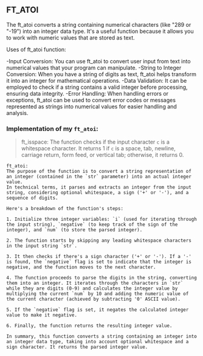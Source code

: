 ##  FT_ATOI
The ft_atoi converts a string containing numerical characters (like "289 or "-19") into an integer data
type. It's a useful function because it allows you to work with numeric values that are stored as text.

Uses of ft_atoi function:
   
-Input Conversion: You can use ft_atoi to convert user input from text into numerical values that your program can manipulate.
-String to Integer Conversion: When you have a string of digits as text, ft_atoi helps transform it into an integer for mathematical operations.
-Data Validation: It can be employed to check if a string contains a valid integer before processing, ensuring data integrity.
-Error Handling: When handling errors or exceptions, ft_atoi can be used to convert error codes or messages represented as strings into numerical values for easier handling and analysis.

### Implementation of my `ft_atoi`:
    
>ft_isspace: The function checks if the input character `c` is a whitespace character. It returns 1 if `c` is a space, 
tab, newline, carriage return, form feed, or vertical tab; otherwise, it returns 0.

    ft_atoi:
    The purpose of the function is to convert a string representation of an integer (contained in the `str` parameter) into an actual integer value. 
    In technical terms, it parses and extracts an integer from the input string, considering optional whitespace, a sign ('+' or '-'), and a sequence of digits.

    Here's a breakdown of the function's steps:

    1. Initialize three integer variables: `i` (used for iterating through the input string), `negative` (to keep track of the sign of the integer), and `num` (to store the parsed integer).

    2. The function starts by skipping any leading whitespace characters in the input string `str`.

    3. It then checks if there's a sign character ('+' or '-'). If a '-' is found, the `negative` flag is set to indicate that the integer is negative, and the function moves to the next character.

    4. The function proceeds to parse the digits in the string, converting them into an integer. It iterates through the characters in `str` while they are digits (0-9) and calculates the integer value by multiplying the current `num` by 10 and adding the numeric value of the current character (achieved by subtracting '0' ASCII value).

    5. If the `negative` flag is set, it negates the calculated integer value to make it negative.

    6. Finally, the function returns the resulting integer value.

    In summary, this function converts a string containing an integer into an integer data type, taking into account optional whitespace and a sign character. It returns the parsed integer value.
